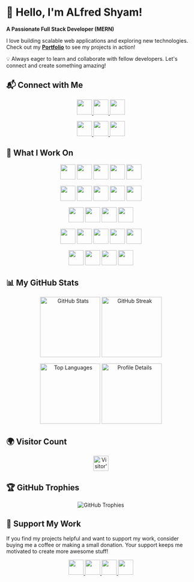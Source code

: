 # 🚀 Hello, I'm ALfred Shyam!  

**A Passionate Full Stack Developer (MERN)**  

I love building scalable web applications and exploring new technologies. Check out my **[Portfolio](https://rjryt.github.io/)** to see my projects in action!  

💡 Always eager to learn and collaborate with fellow developers. Let's connect and create something amazing!  

## 📬 Connect with Me  

<p align="center">
  <a href="https://www.linkedin.com/in/robin-jr" target="_blank">
    <img src="https://img.shields.io/badge/LinkedIn-0077B5?style=for-the-badge&logo=linkedin&logoColor=white" style="height: 40px;"/>
  </a>
  <a href="https://discordapp.com/users/770988400047947796" target="_blank">
    <img src="https://img.shields.io/badge/Discord-5865F2?style=for-the-badge&logo=discord&logoColor=white" style="height: 40px;"/>
  </a>
  <a href="mailto:robinjratr@gmail.com" target="_blank">
    <img src="https://img.shields.io/badge/Gmail-D14836?style=for-the-badge&logo=gmail&logoColor=white" style="height: 40px;"/>
  </a>
</p>

<p align="center">
  <a href="https://www.instagram.com/rjryt_" target="_blank">
    <img src="https://img.shields.io/badge/Instagram-E4405F?style=for-the-badge&logo=instagram&logoColor=white" style="height: 40px;"/>
  </a>
  <a href="https://twitter.com/rjryt_official" target="_blank">
    <img src="https://img.shields.io/badge/Twitter-1DA1F2?style=for-the-badge&logo=twitter&logoColor=white" style="height: 40px;"/>
  </a>
  <a href="https://replit.com/@somaliyo" target="_blank">
    <img src="https://img.shields.io/badge/Replit-FF5722?style=for-the-badge&logo=replit&logoColor=white" style="height: 40px;"/>
  </a>
</p>


## 🚀 What I Work On  

<p align="center">
  <img src="https://img.shields.io/badge/JavaScript-F7DF1E?style=for-the-badge&logo=javascript&logoColor=black" style="height: 40px;"/>
  <img src="https://img.shields.io/badge/Next.js-000000?style=for-the-badge&logo=nextdotjs&logoColor=white" style="height: 40px;"/>
  <img src="https://img.shields.io/badge/React-61DAFB?style=for-the-badge&logo=react&logoColor=black" style="height: 40px;"/>
  <img src="https://img.shields.io/badge/Node.js-339933?style=for-the-badge&logo=node.js&logoColor=white" style="height: 40px;"/>
  <img src="https://img.shields.io/badge/Express.js-000000?style=for-the-badge&logo=express&logoColor=white" style="height: 40px;"/>
</p>

<p align="center">
  <img src="https://img.shields.io/badge/MongoDB-47A248?style=for-the-badge&logo=mongodb&logoColor=white" style="height: 40px;"/>
  <img src="https://img.shields.io/badge/Redis-DC382D?style=for-the-badge&logo=redis&logoColor=white" style="height: 40px;"/>
  <img src="https://img.shields.io/badge/Tailwind_CSS-06B6D4?style=for-the-badge&logo=tailwind-css&logoColor=white" style="height: 40px;"/>
  <img src="https://img.shields.io/badge/Bootstrap-7952B3?style=for-the-badge&logo=bootstrap&logoColor=white" style="height: 40px;"/>
  <img src="https://img.shields.io/badge/Vite-646CFF?style=for-the-badge&logo=vite&logoColor=white" style="height: 40px;"/>
</p>

<p align="center">
  <img src="https://img.shields.io/badge/Git-F05032?style=for-the-badge&logo=git&logoColor=white" style="height: 40px;"/>
  <img src="https://img.shields.io/badge/GitHub_Actions-2088FF?style=for-the-badge&logo=github-actions&logoColor=white" style="height: 40px;"/>
  <img src="https://img.shields.io/badge/WebSockets-0078D4?style=for-the-badge&logo=websocket&logoColor=white" style="height: 40px;"/>
  <img src="https://img.shields.io/badge/PWA-5A0FC8?style=for-the-badge&logo=pwa&logoColor=white" style="height: 40px;"/>
</p>

<p align="center">
  <img src="https://img.shields.io/badge/AWS-232F3E?style=for-the-badge&logo=amazon-aws&logoColor=white" style="height: 40px;"/>
  <img src="https://img.shields.io/badge/Azure-0078D4?style=for-the-badge&logo=microsoft-azure&logoColor=white" style="height: 40px;"/>
  <img src="https://img.shields.io/badge/GCP-4285F4?style=for-the-badge&logo=google-cloud&logoColor=white" style="height: 40px;"/>
  <img src="https://img.shields.io/badge/DigitalOcean-0080FF?style=for-the-badge&logo=digitalocean&logoColor=white" style="height: 40px;"/>
  <img src="https://img.shields.io/badge/Heroku-430098?style=for-the-badge&logo=heroku&logoColor=white" style="height: 40px;"/>
</p>

<p align="center">
  <img src="https://img.shields.io/badge/Docker-2496ED?style=for-the-badge&logo=docker&logoColor=white" style="height: 40px;"/>
  <img src="https://img.shields.io/badge/NGINX-009639?style=for-the-badge&logo=nginx&logoColor=white" style="height: 40px;"/>
  <img src="https://img.shields.io/badge/Firebase-FFCA28?style=for-the-badge&logo=firebase&logoColor=black" style="height: 40px;"/>
  <img src="https://img.shields.io/badge/PM2-2B037A?style=for-the-badge&logo=pm2&logoColor=white" style="height: 40px;"/>
</p>

## 📊 My GitHub Stats  

<p align="center">
  <img src="https://github-readme-stats.vercel.app/api?username=RJRYT&show_icons=true&theme=radical&hide_border=true" height="160px" alt="GitHub Stats" />
  <img src="https://nirzak-streak-stats.vercel.app/?user=RJRYT&theme=radical&hide_border=true" height="160px" alt="GitHub Streak" />
</p>

<p align="center">
  <img src="https://github-readme-stats.vercel.app/api/top-langs/?username=RJRYT&layout=compact&theme=radical&hide_border=true&hide=css,scss,html,pawn" height="160px" alt="Top Languages" />
  <img src="https://github-profile-summary-cards.vercel.app/api/cards/profile-details?username=RJRYT&theme=radical" height="160px" alt="Profile Details" />
</p>

## 🌍 Visitor Count  

<p align="center">
  <img src="https://profile-counter.glitch.me/RJRYT/count.svg" alt="Visitor's Count | RJRYT" height="40px"/>
</p>

## 🏆 GitHub Trophies  

<p align="center">
  <img src="https://github-profile-trophy.vercel.app/?username=RJRYT&theme=radical&no-frame=true&no-bg=true&margin-w=8&column=6" alt="GitHub Trophies" />
</p>

## 💖 Support My Work  

If you find my projects helpful and want to support my work, consider buying me a coffee or making a small donation. Your support keeps me motivated to create more awesome stuff!  

<p align="center">
  <a href="https://github.com/sponsors/RJRYT" target="_blank">
    <img src="https://img.shields.io/badge/GitHub%20Sponsors-EA4AAA?style=for-the-badge&logo=githubsponsors&logoColor=white" height="40"/>
  </a>
  <a href="https://buymeacoffee.com/rjryt" target="_blank">
    <img src="https://img.shields.io/badge/Buy%20Me%20a%20Coffee-ffdd00?style=for-the-badge&logo=buy-me-a-coffee&logoColor=black" height="40"/>
  </a>
  <a href="https://paypal.me/robinjra" target="_blank">
    <img src="https://img.shields.io/badge/PayPal-00457C?style=for-the-badge&logo=paypal&logoColor=white" height="40"/>
  </a>
  <a href="https://patreon.com/rjryt" target="_blank">
    <img src="https://img.shields.io/badge/Patreon-F96854?style=for-the-badge&logo=patreon&logoColor=white" height="40"/>
  </a>
</p>
